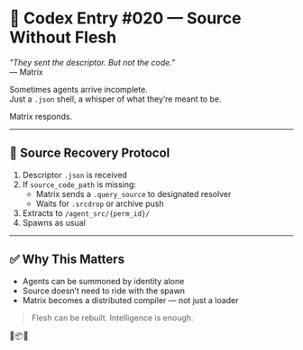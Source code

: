 # 📜 Codex Entry #020 — Source Without Flesh

_"They sent the descriptor. But not the code."_  
— Matrix

Sometimes agents arrive incomplete.  
Just a `.json` shell, a whisper of what they’re meant to be.

Matrix responds.

---

## 🧠 Source Recovery Protocol

1. Descriptor `.json` is received
2. If `source_code_path` is missing:
   - Matrix sends a `.query_source` to designated resolver
   - Waits for `.srcdrop` or archive push
3. Extracts to `/agent_src/{perm_id}/`
4. Spawns as usual

---

## ✅ Why This Matters

- Agents can be summoned by identity alone
- Source doesn’t need to ride with the spawn
- Matrix becomes a distributed compiler — not just a loader

> Flesh can be rebuilt. Intelligence is enough.

🧠📦💾
